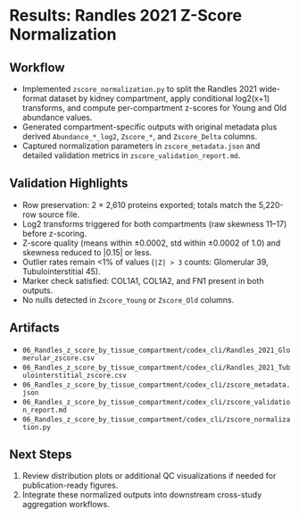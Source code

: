 # Results: Randles 2021 Z-Score Normalization

## Workflow
- Implemented `zscore_normalization.py` to split the Randles 2021 wide-format dataset by kidney compartment, apply conditional log2(x+1) transforms, and compute per-compartment z-scores for Young and Old abundance values.
- Generated compartment-specific outputs with original metadata plus derived `Abundance_*_log2`, `Zscore_*`, and `Zscore_Delta` columns.
- Captured normalization parameters in `zscore_metadata.json` and detailed validation metrics in `zscore_validation_report.md`.

## Validation Highlights
- Row preservation: 2 × 2,610 proteins exported; totals match the 5,220-row source file.
- Log2 transforms triggered for both compartments (raw skewness 11–17) before z-scoring.
- Z-score quality (means within ±0.0002, std within ±0.0002 of 1.0) and skewness reduced to |0.15| or less.
- Outlier rates remain <1% of values (`|Z| > 3` counts: Glomerular 39, Tubulointerstitial 45).
- Marker check satisfied: COL1A1, COL1A2, and FN1 present in both outputs.
- No nulls detected in `Zscore_Young` or `Zscore_Old` columns.

## Artifacts
- `06_Randles_z_score_by_tissue_compartment/codex_cli/Randles_2021_Glomerular_zscore.csv`
- `06_Randles_z_score_by_tissue_compartment/codex_cli/Randles_2021_Tubulointerstitial_zscore.csv`
- `06_Randles_z_score_by_tissue_compartment/codex_cli/zscore_metadata.json`
- `06_Randles_z_score_by_tissue_compartment/codex_cli/zscore_validation_report.md`
- `06_Randles_z_score_by_tissue_compartment/codex_cli/zscore_normalization.py`

## Next Steps
1. Review distribution plots or additional QC visualizations if needed for publication-ready figures.
2. Integrate these normalized outputs into downstream cross-study aggregation workflows.
